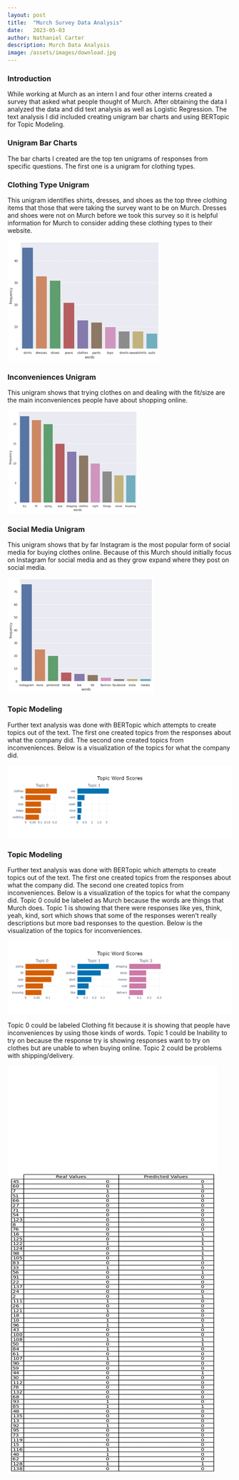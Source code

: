 ```yaml
---
layout: post
title:  "Murch Survey Data Analysis"
date:   2023-05-03
author: Nathaniel Carter
description: Murch Data Analysis
image: /assets/images/download.jpg
---
```


### Introduction

While working at Murch as an intern I and four other interns created a survey that asked what people thought of Murch. After obtaining the data I analyzed the data and did text analysis as well as Logistic Regression. The text analysis I did included creating unigram bar charts and using BERTopic for Topic Modeling.

### Unigram Bar Charts

The bar charts I created are the top ten unigrams of responses from specific questions. The first one is a unigram for clothing types.

### Clothing Type Unigram

This unigram identifies shirts, dresses, and shoes as the top three clothing items that those that were taking the survey want to be on Murch. Dresses and shoes were not on Murch before we took this survey so it is helpful information for Murch to consider adding these clothing types to their website.

![Figure](https://raw.githubusercontent.com/nancarte/nancarte.github.io/master/posts/images/Picture2.png)

### Inconveniences Unigram

This unigram shows that trying clothes on and dealing with the fit/size are the main inconveniences people have about shopping online.

![Figure](https://raw.githubusercontent.com/nancarte/nancarte.github.io/master/posts/images/Picture3.png)

### Social Media Unigram

This unigram shows that by far Instagram is the most popular form of social media for buying clothes online. Because of this Murch should initially focus on Instagram for social media and as they grow expand where they post on social media.

![Figure](https://raw.githubusercontent.com/nancarte/nancarte.github.io/master/posts/images/Picture4.png)

### Topic Modeling

Further text analysis was done with BERTopic which attempts to create topics out of the text. The first one created topics from the responses about what the company did. The second one created topics from inconveniences. Below is a visualization of the topics for what the company did.

![Figure](https://raw.githubusercontent.com/nancarte/nancarte.github.io/master/posts/images/Picture5.png)

### Topic Modeling

Further text analysis was done with BERTopic which attempts to create topics out of the text. The first one created topics from the responses about what the company did. The second one created topics from inconveniences. Below is a visualization of the topics for what the company did. Topic 0 could be labeled as Murch because the words are things that Murch does. Topic 1 is showing that there were responses like yes, think, yeah, kind, sort which shows that some of the responses weren’t really descriptions  but more bad responses to the question. Below is the visualization of the topics for inconveniences.

![Figure](https://raw.githubusercontent.com/nancarte/nancarte.github.io/master/posts/images/Picture6.png)

Topic 0 could be labeled Clothing fit because it is showing that people have inconveniences by using those kinds of words. Topic 1 could be Inability to try on because the response try is showing responses want to try on clothes but are unable to when buying online. Topic 2 could be problems with shipping/delivery.

![Figure](https://raw.githubusercontent.com/nancarte/nancarte.github.io/master/posts/images/Picture7.png)


